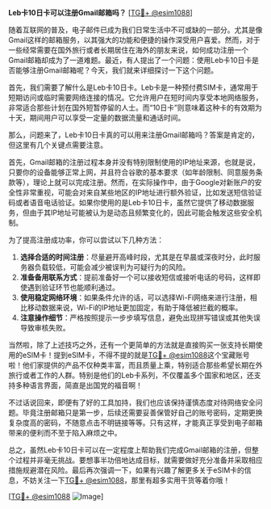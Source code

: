 **Leb卡10日卡可以注册Gmail邮箱吗？** [[TG💪+ @esim1088](https://t.me/s/esim1088)]

随着互联网的普及，电子邮件已成为我们日常生活中不可或缺的一部分。尤其是像Gmail这样的邮箱服务，以其强大的功能和便捷的操作深受用户喜爱。然而，对于一些经常需要在国外旅行或者长期居住在海外的朋友来说，如何成功注册一个Gmail邮箱却成为了一道难题。最近，有人提出了一个问题：使用Leb卡10日卡是否能够注册Gmail邮箱呢？今天，我们就来详细探讨一下这个问题。

首先，我们需要了解什么是Leb卡10日卡。Leb卡是一种预付费SIM卡，通常用于短期访问或临时需要网络连接的情况。它允许用户在短时间内享受本地网络服务，非常适合那些计划在国外短暂停留的人士。而“10日卡”则意味着这种卡的有效期为十天，期间用户可以享受一定量的数据流量和通话时间。

那么，问题来了，Leb卡10日卡真的可以用来注册Gmail邮箱吗？答案是肯定的，但这里有几个关键点需要注意。

首先，Gmail邮箱的注册过程本身并没有特别限制使用的IP地址来源，也就是说，只要你的设备能够正常上网，并且符合谷歌的基本要求（如年龄限制、同意服务条款等），理论上就可以完成注册。然而，在实际操作中，由于Google对新账户的安全性非常重视，可能会对来自某些地区的IP地址进行额外验证，比如发送短信验证码或者语音电话验证。如果你使用的是Leb卡10日卡，虽然它提供了移动数据服务，但由于其IP地址可能被认为是动态且频繁变化的，因此可能会触发这些安全机制。

为了提高注册成功率，你可以尝试以下几种方法：

1. **选择合适的时间注册**：尽量避开高峰时段，尤其是在早晨或深夜时分，此时服务器负载较低，可能会减少被误判为可疑行为的风险。
2. **准备备用联系方式**：提前准备好一个可以接收短信或接听电话的号码，这样即使遇到验证环节也能顺利通过。
3. **使用稳定网络环境**：如果条件允许的话，可以选择Wi-Fi网络来进行注册，相比移动数据来说，Wi-Fi的IP地址更加固定，有助于降低被拦截的概率。
4. **注意操作细节**：严格按照提示一步步填写信息，避免出现拼写错误或其他失误导致审核失败。

当然啦，除了上述技巧之外，还有一个更简单的方法就是直接购买一张支持长期使用的eSIM卡！提到eSIM卡，不得不提的就是[TG💪+ @esim1088](https://t.me/s/esim1088)这个宝藏账号啦！他们家提供的产品不仅种类丰富，而且质量上乘，特别适合那些希望长期在外旅行或者工作的人群。特别是他们的Leb卡系列，不仅覆盖多个国家和地区，还支持多种语言界面，简直是出国党的福音啊！

不过话说回来，即便有了好的工具加持，我们也应该保持谨慎态度对待网络安全问题。毕竟注册邮箱只是第一步，后续还需要妥善保管好自己的账号密码，定期更换复杂度高的密码，不随意点击不明链接等等。只有这样，才能真正享受到电子邮箱带来的便利而不至于陷入麻烦之中。

总之，虽然Leb卡10日卡可以在一定程度上帮助我们完成Gmail邮箱的注册，但整个过程并非毫无挑战。要想事半功倍地达成目标，就需要做好充分准备并采取相应措施规避潜在风险。最后再次强调一下，如果有兴趣了解更多关于eSIM卡的信息，不妨关注一下[TG💪+ @esim1088](https://t.me/s/esim1088)，那里有超多实用干货等着你哦！

[[TG💪+ @esim1088](https://t.me/s/esim1088) ![Image](https://i.postimg.cc/4NQfJmqS/Snipaste-2025-05-13-00-14-12.png)]